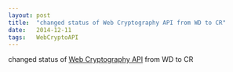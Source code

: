 ```yaml
---
layout: post
title:  "changed status of Web Cryptography API from WD to CR"
date:   2014-12-11
tags:   WebCryptoAPI
---
```


changed status of [Web Cryptography API](/spec/WebCryptoAPI) from WD to CR

